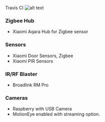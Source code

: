 Travis CI ![alt text](https://travis-ci.org/thachnb85/home_assistant_config.svg?branch=master "Travis CI Result")


### Zigbee Hub
- Xiaomi Aqara Hub for Zigbee sensor

### Sensors
- Xiaomi Door Sensors, Zigbee
- Xiaomi PIR Sensors

### IR/RF Blaster
- Broadlink RM Pro

### Cameras
- Raspberry with USB Camera
- MotionEye enabled with streaming option.


